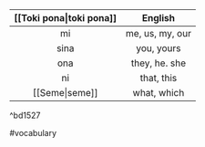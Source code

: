 
| [[Toki pona\|toki pona]] |     English     |
| :----------------------: | :-------------: |
|            mi            | me, us, my, our |
|           sina           |   you, yours    |
|           ona            |  they, he. she  |
|            ni            |   that, this    |
|      [[Seme\|seme]]      |   what, which   |

^bd1527

#vocabulary

